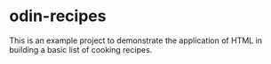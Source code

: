 # odin-recipes
This is an example project to demonstrate the application of HTML in building a basic list of cooking recipes.
